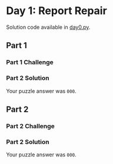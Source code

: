# Day 1: Report Repair

Solution code available in [day0.py](./day0.py).

## Part 1

### Part 1 Challenge



### Part 2 Solution

Your puzzle answer was `000`.

## Part 2

### Part 2 Challenge



### Part 2 Solution

Your puzzle answer was `000`.
